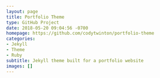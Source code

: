 ```yaml
---
layout: page
title: Portfolio Theme
type: GitHub Project
date: 2018-05-20 09:04:56 -0700
homepage: https://github.com/codytwinton/portfolio-theme
categories:
- Jekyll
- Theme
- Ruby
subtitle: Jekyll theme built for a portfolio website
images: []
---
```

